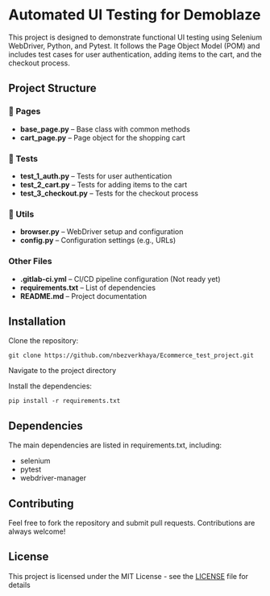 # Automated UI Testing for Demoblaze

This project is designed to demonstrate functional UI testing using Selenium WebDriver, Python, and Pytest. It follows the Page Object Model (POM) and includes test cases for user authentication, adding items to the cart, and the checkout process.

## Project Structure

### 📂 Pages  
- **base_page.py** – Base class with common methods  
- **cart_page.py** – Page object for the shopping cart  

### 📂 Tests  
- **test_1_auth.py** – Tests for user authentication  
- **test_2_cart.py** – Tests for adding items to the cart  
- **test_3_checkout.py** – Tests for the checkout process  

### 📂 Utils  
- **browser.py** – WebDriver setup and configuration  
- **config.py** – Configuration settings (e.g., URLs)  

### Other Files  
- **.gitlab-ci.yml** – CI/CD pipeline configuration (Not ready yet)  
- **requirements.txt** – List of dependencies  
- **README.md** – Project documentation  

## Installation

Clone the repository:
```
git clone https://github.com/nbezverkhaya/Ecommerce_test_project.git
```
Navigate to the project directory

Install the dependencies:
```
pip install -r requirements.txt
```

## Dependencies

The main dependencies are listed in requirements.txt, including:

* selenium
* pytest
* webdriver-manager

## Contributing

Feel free to fork the repository and submit pull requests. Contributions are always welcome!

## License

This project is licensed under the MIT License - see the [LICENSE](LICENSE.txt) file for details